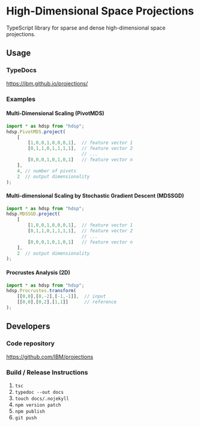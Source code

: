 # High-Dimensional Space Projections
TypeScript library for sparse and dense high-dimensional space projections.

## Usage

### TypeDocs
https://ibm.github.io/projections/

### Examples

#### Multi-Dimensional Scaling (PivotMDS)
```typescript
import * as hdsp from "hdsp";
hdsp.PivotMDS.project(
    [
        [1,0,0,1,0,0,0,1],  // feature vector 1
        [0,1,1,0,1,1,1,1],  // feature vector 2
                            // ...
        [0,0,0,1,0,1,0,1]   // feature vector n
    ],
    4, // number of pivots
    2  // output dimensionality
);
```

#### Multi-dimensional Scaling by Stochastic Gradient Descent (MDSSGD)
```typescript
import * as hdsp from "hdsp";
hdsp.MDSSGD.project(
    [
        [1,0,0,1,0,0,0,1],  // feature vector 1
        [0,1,1,0,1,1,1,1],  // feature vector 2
                            // ...
        [0,0,0,1,0,1,0,1]   // feature vector n
    ],
    2  // output dimensionality
);
```

#### Procrustes Analysis (2D)
```typescript
import * as hdsp from "hdsp";
hdsp.Procrustes.transform(
    [[0,0],[0,-2],[-1,-1]],  // input
    [[0,0],[0,2],[1,1]]      // reference
);
```

## Developers
### Code repository
https://github.com/IBM/projections

### Build / Release Instructions
1. `tsc`
2. `typedoc --out docs`
3. `touch docs/.nojekyll`
4. `npm version patch`
5. `npm publish`
6. `git push`
